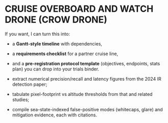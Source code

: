 # CRUISE OVERBOARD AND WATCH DRONE (CROW DRONE)

If you want, I can turn this into:

- a **Gantt-style timeline** with dependencies,
- a **requirements checklist** for a partner cruise line,
- and a **pre-registration protocol template** (objectives, endpoints, stats plan) you can drop into your trials binder.

- extract numerical precision/recall and latency figures from the 2024 IR detection paper;
- tabulate pixel-footprint vs altitude thresholds from that and related studies;
- compile sea-state-indexed false-positive modes (whitecaps, glare) and mitigation evidence, each with citations.
